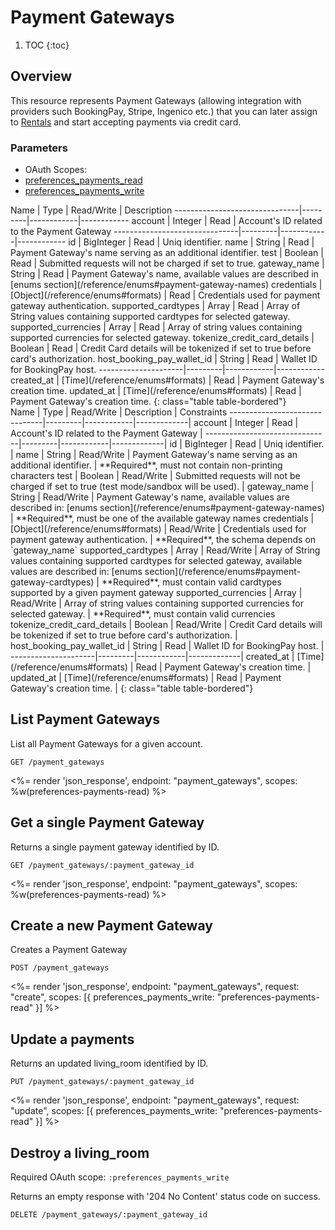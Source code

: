 # Payment Gateways

1. TOC
{:toc}

## Overview

This resource represents Payment Gateways (allowing integration with providers such BookingPay, Stripe, Ingenico etc.) that you can later assign to [Rentals](/reference/endpoints/rentals/) and start accepting payments via credit card.

### Parameters
<ul class="nav nav-pills" role="tablist">
  <li class="disabled"><a>OAuth Scopes:</a></li>
  <li class="active"><a href="#preferences_payments_read" role="tab" data-toggle="pill">preferences_payments_read</a></li>
  <li><a href="#preferences_payments_write" role="tab" data-toggle="pill">preferences_payments_write</a></li>
</ul>
<div class="tab-content" markdown="1">
  <div class="tab-pane active" id="preferences_payments_read" markdown="1">
Name                           | Type    | Read/Write | Description
-------------------------------|---------|------------|------------
account                        | Integer | Read       | Account's ID related to the Payment Gateway
-------------------------------|---------|------------|------------
id                             | BigInteger | Read    | Uniq identifier.
name                           | String  | Read       | Payment Gateway's name serving as an additional identifier.
test                           | Boolean | Read       | Submitted requests will not be charged if set to true.
gateway_name                   | String  | Read       | Payment Gateway's name, available values are described in [enums section](/reference/enums#payment-gateway-names) 
credentials                    | [Object](/reference/enums#formats) | Read       | Credentials used for payment gateway authentication.
supported_cardtypes            | Array   | Read       | Array of String values containing supported cardtypes for selected gateway.
supported_currencies           | Array   | Read       | Array of string values containing supported currencies for selected gateway.
tokenize_credit_card_details   | Boolean | Read       | Credit Card details will be tokenized if set to true before card's authorization.
host_booking_pay_wallet_id     | String  | Read       | Wallet ID for BookingPay host.
---------------------|---------|------------|------------
created_at           | [Time](/reference/enums#formats) | Read       | Payment Gateway's creation time.
updated_at           | [Time](/reference/enums#formats) | Read       | Payment Gateway's creation time.
{: class="table table-bordered"}
  </div>
  <div class="tab-pane" id="preferences_payments_write" markdown="1">
Name                           | Type    | Read/Write | Description | Constraints 
-------------------------------|---------|------------|-------------|
account                        | Integer | Read       | Account's ID related to the Payment Gateway |
-------------------------------|---------|------------|-------------|
id                             | BigInteger | Read    | Uniq identifier. |
name                           | String  | Read/Write       | Payment Gateway's name serving as an additional identifier. | **Required**, must not contain non-printing characters
test                           | Boolean | Read/Write       | Submitted requests will not be charged if set to true (test mode/sandbox will be used). |
gateway_name                   | String  | Read/Write       | Payment Gateway's name, available values are described in: [enums section](/reference/enums#payment-gateway-names) | **Required**, must be one of the available gateway names 
credentials                    | [Object](/reference/enums#formats) | Read/Write | Credentials used for payment gateway authentication. | **Required**, the schema depends on `gateway_name`
supported_cardtypes            | Array   | Read/Write       | Array of String values containing supported cardtypes for selected gateway, available values are described in: [enums section](/reference/enums#payment-gateway-cardtypes) | **Required**, must contain valid cardtypes supported by a given payment gateway
supported_currencies           | Array   | Read/Write       | Array of string values containing supported currencies for selected gateway. | **Required**, must contain valid currencies
tokenize_credit_card_details   | Boolean | Read/Write       | Credit Card details will be tokenized if set to true before card's authorization. |
host_booking_pay_wallet_id     | String  | Read             | Wallet ID for BookingPay host. |
---------------------|---------|------------|-------------|
created_at           | [Time](/reference/enums#formats) | Read       | Payment Gateway's creation time. |
updated_at           | [Time](/reference/enums#formats) | Read       | Payment Gateway's creation time. |
{: class="table table-bordered"}
  </div>
</div>


## List Payment Gateways

List all Payment Gateways for a given account.

~~~
GET /payment_gateways
~~~

<%= render 'json_response', endpoint: "payment_gateways", scopes: %w(preferences-payments-read) %>

## Get a single Payment Gateway

Returns a single payment gateway identified by ID.

~~~
GET /payment_gateways/:payment_gateway_id
~~~

<%= render 'json_response', endpoint: "payment_gateways", scopes: %w(preferences-payments-read) %>


## Create a new Payment Gateway

Creates a Payment Gateway

~~~
POST /payment_gateways
~~~

<%= render 'json_response', endpoint: "payment_gateways", request: "create",
scopes: [{ preferences_payments_write: "preferences-payments-read" }] %>

## Update a payments

Returns an updated living_room identified by ID.

~~~
PUT /payment_gateways/:payment_gateway_id
~~~

<%= render 'json_response', endpoint: "payment_gateways", request: "update",
scopes: [{ preferences_payments_write: "preferences-payments-read" }] %>

## Destroy a living_room

Required OAuth scope: `:preferences_payments_write`

Returns an empty response with '204 No Content' status code on success.

~~~~~~
DELETE /payment_gateways/:payment_gateway_id
~~~~~~
